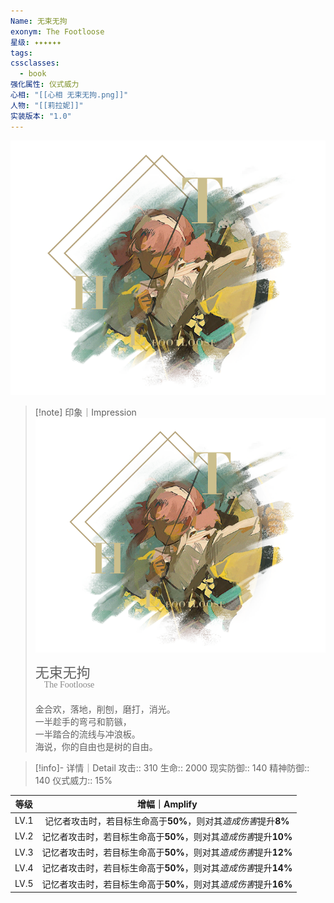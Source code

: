 ```yaml
---
Name: 无束无拘
exonym: The Footloose
星级: ✦✦✦✦✦✦
tags: 
cssclasses:
  - book
强化属性: 仪式威力
心相: "[[心相 无束无拘.png]]"
人物: "[[莉拉妮]]"
实装版本: "1.0"
---
```

![cover](assets/无束无拘｜The%20Footloose.assets/心相%20无束无拘.png)

> [!note] 印象｜Impression
> ![心相 无束无拘|inlL|300](assets/无束无拘｜The%20Footloose.assets/心相%20无束无拘.png)
> <p style="font-family: '家族宋', sans-serif; font-size: 22px; line-height: 0.75; text-indent: 0;">无束无拘<br><span style="font-family: serif; font-size: 14px; color: #888888;">　The Footloose</span></p>
> 
> 金合欢，落地，削刨，磨打，消光。  
> 一半趁手的弯弓和箭镞，  
> 一半踏合的流线与冲浪板。  
> 海说，你的自由也是树的自由。

> [!info]- 详情｜Detail
> 攻击:: 310
> 生命:: 2000
> 现实防御:: 140
> 精神防御:: 140
> 仪式威力:: 15%

| 等级 |                        增幅｜Amplify                         |
| :--: | :----------------------------------------------------------: |
| LV.1 | 记忆者攻击时，若目标生命高于**50%**，则对其*造成伤害*提升**8%** |
| LV.2 | 记忆者攻击时，若目标生命高于**50%**，则对其*造成伤害*提升**10%** |
| LV.3 | 记忆者攻击时，若目标生命高于**50%**，则对其*造成伤害*提升**12%** |
| LV.4 | 记忆者攻击时，若目标生命高于**50%**，则对其*造成伤害*提升**14%** |
| LV.5 | 记忆者攻击时，若目标生命高于**50%**，则对其*造成伤害*提升**16%** |
